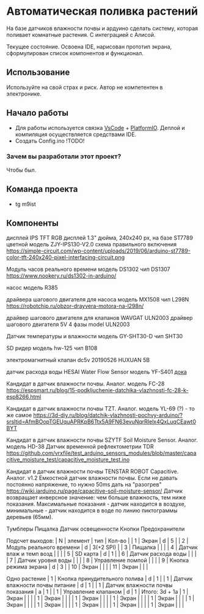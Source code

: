 # Автоматическая поливка растений
На базе датчиков влажности почвы и ардуино сделать систему, которая поливает комнатные растения. С интеграцией с Алисой.

Текущее состояние. Освоена IDE, нарисован прототип экрана, сформулирован список компонентов и функционал.

## Использование
Используйте на свой страх и риск. Автор не компетентен в электронике.

## Начало работы
- Для работы используется связка [VsCode](https://code.visualstudio.com/) + [PlatformIO](https://platformio.org/platformio-ide). Деплой и компиляция осуществляется средствами IDE.
- Cоздать Config.ino !TODO!

### Зачем вы разработали этот проект?
Чтобы был.

## Команда проекта
- tg m9ist

## Компоненты
дисплей
IPS TFT RGB дисплей 1.3" дюйма, 240х240 px, на базе ST7789 цветной
модель ZJY-IPS130-V2.0
схема правильного включения https://simple-circuit.com/wp-content/uploads/2019/06/arduino-st7789-color-tft-240x240-pixel-interfacing-circuit.png

Модуль часов реального времени
модель DS1302
чип DS1307
https://www.nookery.ru/ds1302-in-arduino/

насос
модель R385

драйвера шагового двигателя для насоса
модель MX1508
чип L298N
https://robotchip.ru/obzor-drayvera-motora-na-l298n/

драйвер шагового двигателя для клапанов
WAVGAT ULN2003 драйвер шагового двигателя 5V 4 фазы
model ULN2003

Датчик температуры и влажности
модель GY-SHT30-D
чип SHT30

SD ридер
модель hw-125
чип B108

электромагнитный клапан
dc5v 20190526 HUXUAN 5В

датчик расхода воды
HESAI Water Flow Sensor
модель YF-S401
[дока](https://wiki.iarduino.ru/page/sensor-water-flow/)

Кандидат в датчик влажности почвы. Аналог.
модель FC-28
https://espsmart.ru/blog/15-podkljuchenie-datchika-vlazhnosti-fc-28-k-esp8266.html

Кандидат в датчик влажности почвы TZT. Аналог.
модель YL-69 (?) - то же самое
https://3d-diy.ru/blog/datchik-vlazhnosti-pochvy-arduino/?srsltid=AfmBOopTGEUquAPRKpB6Ttx5A9FN63evuNqrRIelx4QxLuqCEawt0BYT

Кандидат в датчик влажности почвы SZYTF Soil Moisture Sensor. Аналог.
модель HD-38
Датчик временной рефлектометрии TDR
https://github.com/vrxfile/test_arduino_sensors_modules/blob/master/capacitive_moisture_test/capacitive_moisture_test.ino

Кандидат в датчик влажности почвы TENSTAR ROBOT Capacitive. Аналог. v1.2
Емкостной датчик влажности почвы.
Если не давать постоянно напряжение, то нужно 50ms дать на "разогрев" https://wiki.iarduino.ru/page/capacitive-soil-moisture-sensor/
Датчик возвращает инверсное значение: чем больше влажность, тем ниже показания. Максимальные показания  - датчик находится в воздухе, минимальные - датчик находится в воде по линию пиктограммы деревьев (65мм). 

Тумблеры
Пищалка
Датчик освещенности
Кнопки
Предохранители

Подсчет выходов:
|  N | элемент                  | тип | Кол-во    |
|  1 | Экран                    | d   | 5         |
|  2 | Модуль реального времени | d   | 3(+2 SPI) |
|  3 | Пищалка                  |     |           |
|  4 | Датчик влаж и темп возд  |     |           |
|  5 | SD карта                 | d   | 1         |
|  6 | Датчик расхода воды      |     |           |
|  7 | Датчик уровня воды       |     |           |
|  8 | Управление помпой        |     |           |
|  9 | Кнопка режима экрана     | d   | 3         |
| 10 | Экран                    |     |           |
| 11 | Экран                    |     |           |

Одно растение
|  1 | Кнопка принудительного полива    | d   | 1      |
|  1 | Датчик влажности почвы питание   | d   | 1      |
|  1 | Датчик влажности почвы показания | a   | 1      |
|  1 | Управление клапаном              | d   | 1      |
Итого: 3d + 1a
|  1 | Экран                         |     |        |
|  1 | Экран                    |     |        |
|  1 | Экран                    |     |        |
|  1 | Экран                    |     |        |
|  1 | Экран                    |     |        |
|  1 | Экран   |     |        |
|  1 | Экран   |     |        |
|  1 | Экран   |     |        |
|  1 | Экран   |     |        |
|  1 | Экран   |     |        |
